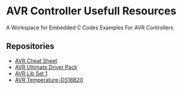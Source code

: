 # AVR Controller Usefull Resources
A Workspace for Embedded C Codes Examples For AVR Controllers

## Repositories
* [AVR Cheat Sheet](https://github.com/amirbawab/AVR-cheat-sheet)
* [AVR Ultimate Driver Pack](https://github.com/mkschreder/avr-ultimate-driver-pack)
* [AVR Lib Set 1](https://github.com/HeronMkII/lib-common)
* [AVR Temperature-DS18B20](https://github.com/Jacajack/avr-ds18b20)